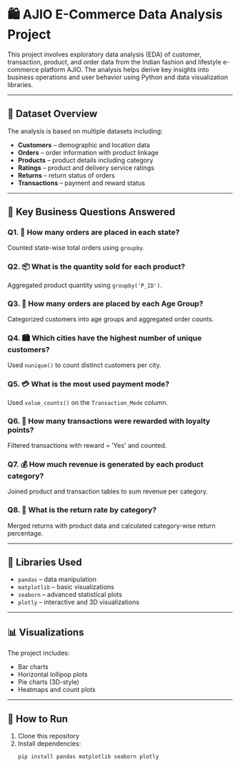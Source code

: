 # 🛍️ AJIO E-Commerce Data Analysis Project

This project involves exploratory data analysis (EDA) of customer, transaction, product, and order data from the Indian fashion and lifestyle e-commerce platform AJIO. The analysis helps derive key insights into business operations and user behavior using Python and data visualization libraries.

---

## 📁 Dataset Overview

The analysis is based on multiple datasets including:

- **Customers** – demographic and location data
- **Orders** – order information with product linkage
- **Products** – product details including category
- **Ratings** – product and delivery service ratings
- **Returns** – return status of orders
- **Transactions** – payment and reward status

---

## 🧠 Key Business Questions Answered

### Q1. 🧾 How many orders are placed in each state?
Counted state-wise total orders using `groupby`.

### Q2. 📦 What is the quantity sold for each product?
Aggregated product quantity using `groupby('P_ID')`.

### Q3. 👥 How many orders are placed by each Age Group?
Categorized customers into age groups and aggregated order counts.

### Q4. 🏙️ Which cities have the highest number of unique customers?
Used `nunique()` to count distinct customers per city.

### Q5. 💳 What is the most used payment mode?
Used `value_counts()` on the `Transaction_Mode` column.

### Q6. 🎁 How many transactions were rewarded with loyalty points?
Filtered transactions with reward = 'Yes' and counted.

### Q7. 💰 How much revenue is generated by each product category?
Joined product and transaction tables to sum revenue per category.

### Q8. 🔁 What is the return rate by category?
Merged returns with product data and calculated category-wise return percentage.

---

## 🧰 Libraries Used

- `pandas` – data manipulation
- `matplotlib` – basic visualizations
- `seaborn` – advanced statistical plots
- `plotly` – interactive and 3D visualizations

---

## 📊 Visualizations

The project includes:
- Bar charts
- Horizontal lollipop plots
- Pie charts (3D-style)
- Heatmaps and count plots

---

## 🚀 How to Run

1. Clone this repository
2. Install dependencies:  
   ```bash
   pip install pandas matplotlib seaborn plotly
